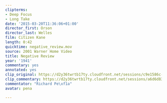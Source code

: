 ```yaml
---
clipterms:
- Deep Focus
- Long Take
date: '2015-03-20T11:36:06+01:00'
director_first: Orson
director_last: Welles
film: Citizen Kane
length: 0:42
quicktime: negative_review.mov
source: 2001 Warner Home Video
title: Negative Review
year: '1941'
commentary: yes
annotated: yes
clip_original: https://d2y36twrtb17ty.cloudfront.net/sessions/c9e1586c-4902-469c-b996-a9b30173d0ab/784d1927-efba-48e9-b6b9-a9b30173d0df-91786bbc-3f3f-4dba-92b5-a9b30174a8b8.mp4
clip_commentary: https://d2y36twrtb17ty.cloudfront.net/sessions/a6d6d837-3bd9-468f-a778-a9b30173d00b/e495c961-5c69-4a69-8f13-a9b30173d02c-9ba911a5-4571-42ea-a3c8-a9b30174a9a4.mp4
commentator: "Richard Pe\xf1a"
avatar: pena

---
```

